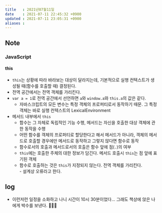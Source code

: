 ```yaml
---
title   : 2021년07월11일
date    : 2021-07-11 22:45:32 +0900
updated : 2021-07-11 23:05:31 +0900
aliases : 
---
```

## Note

### JavaScript

#### this 
- `this`는 상황에 따라 바라보는 대상이 달라지는데, 기본적으로 실행 컨텍스트가 생성될 때(함수를 호출할 때) 결정된다.  
- 전역 공간에서는 전역 객체를 가리킨다.  
- `var a = 1`로 전역 공간에서 선언하면 `a`와 `window.a`와 `this.a`의 값은 같다.  
	- 자바스크립트의 모든 변수는 특정 객체의 프로퍼티로서 동작하기 때문. 그 특정 객체는 바로 실행 컨텍스트의 LexicalEnvironment
- 메서드 내부에서 `this`
  - 함수는 그 자체로 독립적인 기능 수행, 메서드는 자신을 호출한 대상 객체에 관한 동작을 수행  
  - 어떤 함수를 객체의 프로퍼티로 할당한다고 해서 메서드가 아니라, 객체의 메서드로 호출할 경우에만 메서드로 동작하고 그렇지 않다면 함수로 동작  
  - 함수로서의 호출과 메서드로서의 호출은 함수 앞에 점(`.`)의 여부  
  - `this`에는 호출한 주체의 대한 정보가 담긴다. 메서드 호출시 `this`는 점 앞에 표기된 객체  
  - 함수로 호출하는 것은 `this`가 지정되지 않는다. 전역 객체를 가리킨다.  
		- 설계상 오류라고 한다.
## log 
- 이런저런 일정을 소화하고 나니 시간이 10시 30분이었다... 그래도 책상에 앉은 나에게 박수를 보낸다. 👏👏👏 
